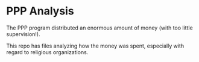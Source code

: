 # PPP Analysis
The PPP program distributed an enormous amount of money (with too little supervision!).

This repo has files analyzing how the money was spent, especially with regard to religious organizations.

 